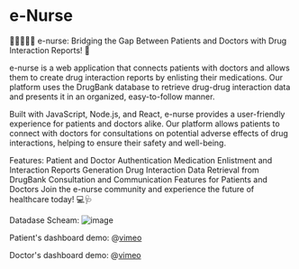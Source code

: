 # e-Nurse
💊👩‍⚕️👨‍⚕️ e-nurse: Bridging the Gap Between Patients and Doctors with Drug Interaction Reports! 💬

e-nurse is a web application that connects patients with doctors and allows them to create drug interaction reports by enlisting their medications. Our platform uses the DrugBank database to retrieve drug-drug interaction data and presents it in an organized, easy-to-follow manner.

Built with JavaScript, Node.js, and React, e-nurse provides a user-friendly experience for patients and doctors alike. Our platform allows patients to connect with doctors for consultations on potential adverse effects of drug interactions, helping to ensure their safety and well-being.

Features:
Patient and Doctor Authentication
Medication Enlistment and Interaction Reports Generation
Drug Interaction Data Retrieval from DrugBank
Consultation and Communication Features for Patients and Doctors
Join the e-nurse community and experience the future of healthcare today! 💻🩺

Datadase Scheam:
![image](https://github.com/user-attachments/assets/3a898369-a38d-4720-ad2c-a6c9b95a2b6c)


Patient's dashboard demo:
@[vimeo](https://vimeo.com/802020334/615b8803b9?embedded=true&source=vimeo_logo&owner=110028044)

Doctor's dashboard demo:
@[vimeo](https://vimeo.com/802035175/f938ca2a6a?embedded=true&source=vimeo_logo&owner=110028044)
